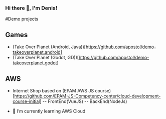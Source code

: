 ### Hi there 👋, I'm Denis!

#Demo projects
## Games
- (Take Over Planet (Android, Java))[https://github.com/apostol/demo-takeoverplanet.android]
- (Take Over Planet (Godot, GD))[https://github.com/apostol/demo-takeoverplanet.godot]

## AWS
- Internet Shop based on (EPAM AWS JS course)[https://github.com/EPAM-JS-Competency-center/cloud-development-course-initial] 
-- FrontEnd(VueJS)
-- BackEnd(NodeJs) 

<!-- 🔭 I’m currently working on -->
- 🌱 I’m currently learning AWS Cloud
<!-- 👯 I’m looking to collaborate on -->
<!-- 🤔 I’m looking for help with -->
<!-- 💬 Ask me about ... -->
<!-- 📫 How to reach me: ... -->
<!-- 😄 Pronouns: ... -->
<!-- ⚡ Fun fact: ... -->
